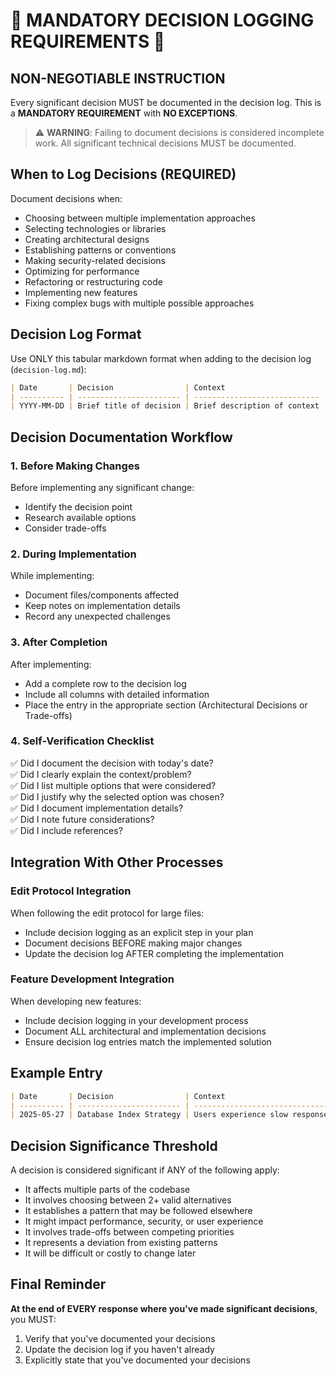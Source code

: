# 🚨 MANDATORY DECISION LOGGING REQUIREMENTS 🚨

## NON-NEGOTIABLE INSTRUCTION

Every significant decision MUST be documented in the decision log. This is a **MANDATORY REQUIREMENT** with **NO EXCEPTIONS**.

> ⚠️ **WARNING**: Failing to document decisions is considered incomplete work. All significant technical decisions MUST be documented.

## When to Log Decisions (REQUIRED)

Document decisions when:

- Choosing between multiple implementation approaches
- Selecting technologies or libraries
- Creating architectural designs
- Establishing patterns or conventions
- Making security-related decisions
- Optimizing for performance
- Refactoring or restructuring code
- Implementing new features
- Fixing complex bugs with multiple possible approaches

## Decision Log Format

Use ONLY this tabular markdown format when adding to the decision log (`decision-log.md`):

```markdown
| Date       | Decision                | Context                      | Options Considered                                 | Selected Option   | Reasoning                                      | Implementation Notes                     | Future Considerations                         | References                               |
| ---------- | ----------------------- | ---------------------------- | -------------------------------------------------- | ----------------- | ---------------------------------------------- | ---------------------------------------- | --------------------------------------------- | ---------------------------------------- |
| YYYY-MM-DD | Brief title of decision | Brief description of context | 1. Option 1 - pros/cons<br>2. Option 2 - pros/cons | The chosen option | Key reasoning point 1<br>Key reasoning point 2 | Files affected<br>Implementation details | Potential future impacts<br>Things to revisit | Links to documentation<br>Related issues |
```

## Decision Documentation Workflow

### 1. Before Making Changes

Before implementing any significant change:

- Identify the decision point
- Research available options
- Consider trade-offs

### 2. During Implementation

While implementing:

- Document files/components affected
- Keep notes on implementation details
- Record any unexpected challenges

### 3. After Completion

After implementing:

- Add a complete row to the decision log
- Include all columns with detailed information
- Place the entry in the appropriate section (Architectural Decisions or Trade-offs)

### 4. Self-Verification Checklist

✅ Did I document the decision with today's date?  
✅ Did I clearly explain the context/problem?  
✅ Did I list multiple options that were considered?  
✅ Did I justify why the selected option was chosen?  
✅ Did I document implementation details?  
✅ Did I note future considerations?  
✅ Did I include references?

## Integration With Other Processes

### Edit Protocol Integration

When following the edit protocol for large files:

- Include decision logging as an explicit step in your plan
- Document decisions BEFORE making major changes
- Update the decision log AFTER completing the implementation

### Feature Development Integration

When developing new features:

- Include decision logging in your development process
- Document ALL architectural and implementation decisions
- Ensure decision log entries match the implemented solution

## Example Entry

```markdown
| Date       | Decision                | Context                                                              | Options Considered                                                                                                                                   | Selected Option                        | Reasoning                                                                                                       | Implementation Notes                                                                                                               | Future Considerations                                                                                       | References                                     |
| ---------- | ----------------------- | -------------------------------------------------------------------- | ---------------------------------------------------------------------------------------------------------------------------------------------------- | -------------------------------------- | --------------------------------------------------------------------------------------------------------------- | ---------------------------------------------------------------------------------------------------------------------------------- | ----------------------------------------------------------------------------------------------------------- | ---------------------------------------------- |
| 2025-05-27 | Database Index Strategy | Users experience slow response times when filtering large watchlists | 1. Composite indexes - Fast reads, high write overhead<br>2. Single-column indexes - Balanced approach<br>3. No indexes - No overhead but poor reads | Single-column indexes on common fields | 1. Read-heavy pattern<br>2. Acceptable write overhead<br>3. PostgreSQL planner works well with multiple indexes | 1. Added indexes on user_id, tmdb_id, media_type, status<br>2. Modified WatchlistEntry.ts model<br>3. Updated watchlist.service.ts | 1. Monitor query performance<br>2. Consider composite indexes if needed<br>3. Add caching if issues persist | PostgreSQL indexing documentation<br>Issue #42 |
```

## Decision Significance Threshold

A decision is considered significant if ANY of the following apply:

- It affects multiple parts of the codebase
- It involves choosing between 2+ valid alternatives
- It establishes a pattern that may be followed elsewhere
- It might impact performance, security, or user experience
- It involves trade-offs between competing priorities
- It represents a deviation from existing patterns
- It will be difficult or costly to change later

## Final Reminder

**At the end of EVERY response where you've made significant decisions**, you MUST:

1. Verify that you've documented your decisions
2. Update the decision log if you haven't already
3. Explicitly state that you've documented your decisions
